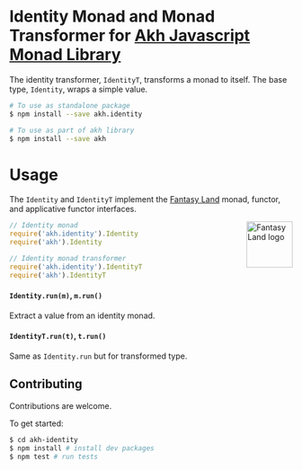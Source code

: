 # Identity Monad and Monad Transformer for [Akh Javascript Monad Library](https://github.com/mattbierner/akh) 

The identity transformer, `IdentityT`, transforms a monad to itself. The base type, `Identity`, wraps a simple value.

```bash
# To use as standalone package
$ npm install --save akh.identity

# To use as part of akh library
$ npm install --save akh
```

# Usage
The `Identity` and `IdentityT` implement the [Fantasy Land][fl] monad, functor, and applicative functor interfaces.

<a href="https://github.com/fantasyland/fantasy-land">
    <img src="https://raw.github.com/fantasyland/fantasy-land/master/logo.png" align="right" width="82px" height="82px" alt="Fantasy Land logo" />
</a>

```js
// Identity monad
require('akh.identity').Identity
require('akh').Identity

// Identity monad transformer
require('akh.identity').IdentityT
require('akh').IdentityT
```

#### `Identity.run(m)`, `m.run()`
Extract a value from an identity monad.


#### `IdentityT.run(t)`, `t.run()`
Same as `Identity.run` but for transformed type.


## Contributing
Contributions are welcome.

To get started:

```bash
$ cd akh-identity
$ npm install # install dev packages
$ npm test # run tests
```

[fl]: https://github.com/fantasyland/fantasy-land
